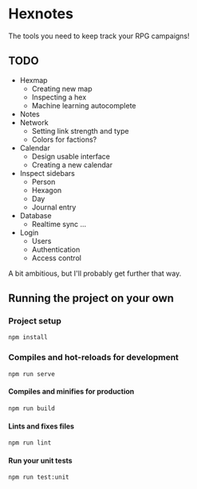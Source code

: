 # Hexnotes
The tools you need to keep track your RPG campaigns!

## TODO
- Hexmap
  - Creating new map
  - Inspecting a hex
  - Machine learning autocomplete
- Notes
- Network
  - Setting link strength and type
  - Colors for factions?
- Calendar
  - Design usable interface
  - Creating a new calendar
- Inspect sidebars
  - Person
  - Hexagon
  - Day
  - Journal entry
- Database
  - Realtime sync ...
- Login
  - Users
  - Authentication
  - Access control

A bit ambitious, but I'll probably get further that way.

## Running the project on your own

### Project setup
```
npm install
```

### Compiles and hot-reloads for development
```
npm run serve
```

#### Compiles and minifies for production
```
npm run build
```

#### Lints and fixes files
```
npm run lint
```

#### Run your unit tests
```
npm run test:unit
```
